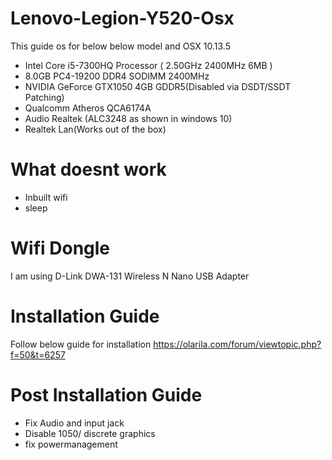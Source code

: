 # Lenovo-Legion-Y520-Osx

This guide os for below below model and OSX 10.13.5

 - Intel Core i5-7300HQ Processor ( 2.50GHz 2400MHz 6MB )
 - 8.0GB PC4-19200 DDR4 SODIMM 2400MHz 
 - NVIDIA GeForce GTX1050 4GB GDDR5(Disabled via DSDT/SSDT Patching)
 - Qualcomm Atheros QCA6174A 
 - Audio Realtek (ALC3248 as shown in windows 10)
 - Realtek Lan(Works out of the box)


# What doesnt work
- Inbuilt wifi
- sleep

# Wifi Dongle
I am using D-Link DWA-131 Wireless N Nano USB Adapter 

# Installation Guide

Follow below guide for installation
https://olarila.com/forum/viewtopic.php?f=50&t=6257

# Post Installation Guide

- Fix Audio and input jack
- Disable 1050/ discrete graphics
- fix powermanagement
